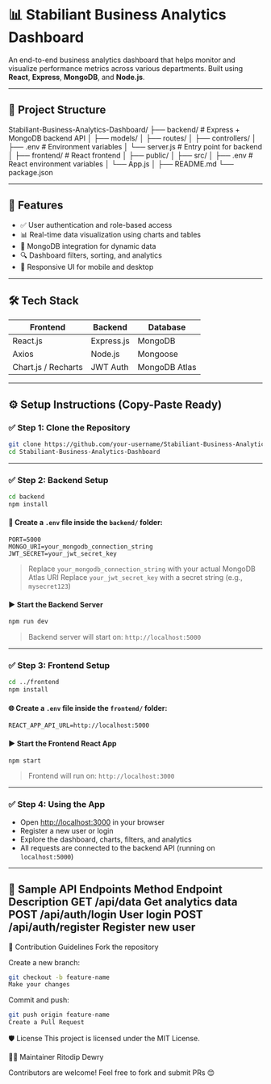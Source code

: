# 📊 Stabiliant Business Analytics Dashboard

An end-to-end business analytics dashboard that helps monitor and visualize performance metrics across various departments. Built using **React**, **Express**, **MongoDB**, and **Node.js**.

---

## 📁 Project Structure

Stabiliant-Business-Analytics-Dashboard/
├── backend/ # Express + MongoDB backend API
│ ├── models/
│ ├── routes/
│ ├── controllers/
│ ├── .env # Environment variables
│ └── server.js # Entry point for backend
│
├── frontend/ # React frontend
│ ├── public/
│ ├── src/
│ ├── .env # React environment variables
│ └── App.js
│
├── README.md
└── package.json

---

## 🚀 Features

- ✅ User authentication and role-based access  
- 📊 Real-time data visualization using charts and tables  
- 💾 MongoDB integration for dynamic data  
- 🔍 Dashboard filters, sorting, and analytics  
- 📱 Responsive UI for mobile and desktop  

---

## 🛠️ Tech Stack

| Frontend              | Backend        | Database       |
|-----------------------|----------------|----------------|
| React.js              | Express.js     | MongoDB        |
| Axios                 | Node.js        | Mongoose       |
| Chart.js / Recharts   | JWT Auth       | MongoDB Atlas  |

---

## ⚙️ Setup Instructions (Copy-Paste Ready)

### ✅ Step 1: Clone the Repository

```bash
git clone https://github.com/your-username/Stabiliant-Business-Analytics-Dashboard.git
cd Stabiliant-Business-Analytics-Dashboard
```

---

### ✅ Step 2: Backend Setup

```bash
cd backend
npm install
```

#### 🔐 Create a `.env` file inside the `backend/` folder:

```env
PORT=5000
MONGO_URI=your_mongodb_connection_string
JWT_SECRET=your_jwt_secret_key
```

> Replace `your_mongodb_connection_string` with your actual MongoDB Atlas URI
> Replace `your_jwt_secret_key` with a secret string (e.g., `mysecret123`)

#### ▶️ Start the Backend Server

```bash
npm run dev
```

> Backend server will start on: `http://localhost:5000`

---

### ✅ Step 3: Frontend Setup

```bash
cd ../frontend
npm install
```

#### 🌐 Create a `.env` file inside the `frontend/` folder:

```env
REACT_APP_API_URL=http://localhost:5000
```

#### ▶️ Start the Frontend React App

```bash
npm start
```

> Frontend will run on: `http://localhost:3000`

---

### ✅ Step 4: Using the App

* Open [http://localhost:3000](http://localhost:3000) in your browser
* Register a new user or login
* Explore the dashboard, charts, filters, and analytics
* All requests are connected to the backend API (running on `localhost:5000`)

---

🧪 Sample API Endpoints
Method	Endpoint	Description
GET	/api/data	Get analytics data
POST	/api/auth/login	User login
POST	/api/auth/register	Register new user
---
🧠 Contribution Guidelines
Fork the repository

Create a new branch:

```bash
git checkout -b feature-name
Make your changes
```
Commit and push:
```bash
git push origin feature-name
Create a Pull Request
```

🛡️ License
This project is licensed under the MIT License.

🙋‍♀️ Maintainer
Ritodip Dewry

Contributors are welcome! Feel free to fork and submit PRs 😊
